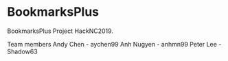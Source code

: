 # BookmarksPlus
BookmarksPlus
Project HackNC2019.

Team members
Andy Chen - aychen99
Anh Nugyen - anhmn99
Peter Lee - Shadow63
